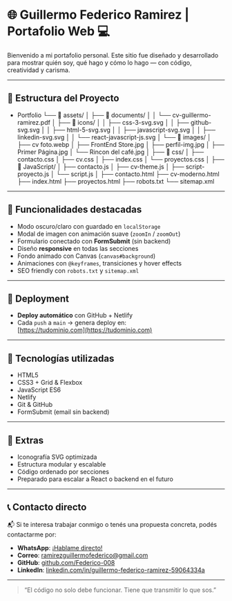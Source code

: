 
# 🌐 Guillermo Federico Ramirez | Portafolio Web 💻

Bienvenido a mi portafolio personal. Este sitio fue diseñado y desarrollado para mostrar quién soy, qué hago y cómo lo hago — con código, creatividad y carisma.

---

## 📁 Estructura del Proyecto

- Portfolio
    └──  📁 assets/
    │   ├── 📁 documents/
    │   │   └── cv-guillermo-ramirez.pdf
    │   ├── 📁 icons/
    │   │   ├── css-3-svg.svg
    │   │   ├── github-svg.svg
    │   │   ├── html-5-svg.svg
    │   │   ├── javascript-svg.svg
    │   │   ├── linkedin-svg.svg
    │   │   └── react-javascript-js.svg
    │   └── 📁 images/
    │       ├── cv foto.webp
    │       ├── FrontEnd Store.jpg
    │       ├── perfil-img.jpg
    │       ├── Primer Página.jpg
    │       └── Rincon del café.jpg
    │
    ├── 📁 css/
    │   ├── contacto.css
    │   ├── cv.css
    │   ├── index.css
    │   └── proyectos.css
    │
    ├── 📁 JavaScript/
    │   ├── contacto.js
    │   ├── cv-theme.js
    │   ├── script-proyecto.js
    │   └── script.js
    │
    ├── contacto.html
    ├── cv-moderno.html
    ├── index.html
    ├── proyectos.html
    ├── robots.txt
    └── sitemap.xml



---

## 🧪 Funcionalidades destacadas

- Modo oscuro/claro con guardado en `localStorage`
- Modal de imagen con animación suave (`zoomIn` / `zoomOut`)
- Formulario conectado con **FormSubmit** (sin backend)
- Diseño **responsive** en todas las secciones
- Fondo animado con Canvas (`canvas#background`)
- Animaciones con `@keyframes`, transiciones y hover effects
- SEO friendly con `robots.txt` y `sitemap.xml`

---

## 🚀 Deployment

- **Deploy automático** con GitHub + Netlify
- Cada `push` a `main` → genera deploy en:  
  [https://tudominio.com](https://tudominio.com)

---

## 🧠 Tecnologías utilizadas

- HTML5
- CSS3 + Grid & Flexbox
- JavaScript ES6
- Netlify
- Git & GitHub
- FormSubmit (email sin backend)

---

## 👾 Extras

- Iconografía SVG optimizada
- Estructura modular y escalable
- Código ordenado por secciones
- Preparado para escalar a React o backend en el futuro

---

## 📞 Contacto directo

📬 Si te interesa trabajar conmigo o tenés una propuesta concreta, podés contactarme por:

- **WhatsApp**: [¡Hablame directo!](https://wa.me/+543764888093)  
- **Correo**: ramirezguillermofederico@gmail.com  
- **GitHub**: [github.com/Federico-008](https://github.com/Federico-008)  
- **LinkedIn**: [linkedin.com/in/guillermo-federico-ramirez-59064334a](https://www.linkedin.com/in/guillermo-federico-ramirez-59064334a)

---

> “El código no solo debe funcionar. Tiene que transmitir lo que sos.”


